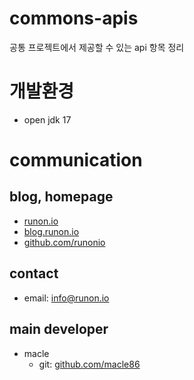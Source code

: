 # commons-apis
공통 프로젝트에서 제공할 수 있는 api 항목 정리

# 개발환경
-   open jdk 17

# communication
## blog, homepage
- [runon.io](https://runon.io)
- [blog.runon.io](https://blog.runon.io)
- [github.com/runonio](https://github.com/runonio)

## contact
- email: info@runon.io

## main developer
- macle
    - git: [github.com/macle86](https://github.com/macle86)